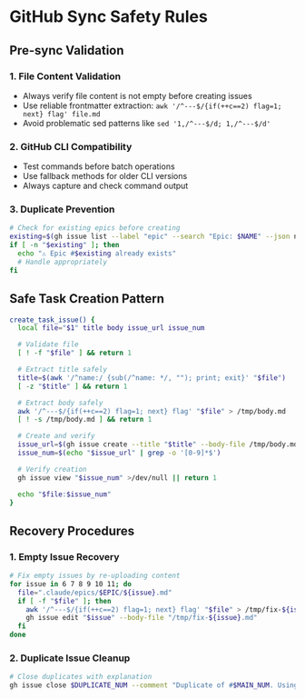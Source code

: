 # GitHub Sync Safety Rules

## Pre-sync Validation

### 1. File Content Validation
- Always verify file content is not empty before creating issues
- Use reliable frontmatter extraction: `awk '/^---$/{if(++c==2) flag=1; next} flag' file.md`
- Avoid problematic sed patterns like `sed '1,/^---$/d; 1,/^---$/d'`

### 2. GitHub CLI Compatibility
- Test commands before batch operations
- Use fallback methods for older CLI versions
- Always capture and check command output

### 3. Duplicate Prevention
```bash
# Check for existing epics before creating
existing=$(gh issue list --label "epic" --search "Epic: $NAME" --json number -q '.[0].number // empty')
if [ -n "$existing" ]; then
  echo "⚠️ Epic #$existing already exists"
  # Handle appropriately
fi
```

## Safe Task Creation Pattern

```bash
create_task_issue() {
  local file="$1" title body issue_url issue_num

  # Validate file
  [ ! -f "$file" ] && return 1

  # Extract title safely
  title=$(awk '/^name:/ {sub(/^name: */, ""); print; exit}' "$file")
  [ -z "$title" ] && return 1

  # Extract body safely
  awk '/^---$/{if(++c==2) flag=1; next} flag' "$file" > /tmp/body.md
  [ ! -s /tmp/body.md ] && return 1

  # Create and verify
  issue_url=$(gh issue create --title "$title" --body-file /tmp/body.md)
  issue_num=$(echo "$issue_url" | grep -o '[0-9]*$')

  # Verify creation
  gh issue view "$issue_num" >/dev/null || return 1

  echo "$file:$issue_num"
}
```

## Recovery Procedures

### 1. Empty Issue Recovery
```bash
# Fix empty issues by re-uploading content
for issue in 6 7 8 9 10 11; do
  file=".claude/epics/$EPIC/${issue}.md"
  if [ -f "$file" ]; then
    awk '/^---$/{if(++c==2) flag=1; next} flag' "$file" > /tmp/fix-${issue}.md
    gh issue edit "$issue" --body-file "/tmp/fix-${issue}.md"
  fi
done
```

### 2. Duplicate Issue Cleanup
```bash
# Close duplicates with explanation
gh issue close $DUPLICATE_NUM --comment "Duplicate of #$MAIN_NUM. Using main issue for tracking."
```